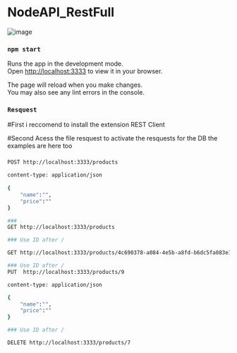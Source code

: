 # NodeAPI_RestFull

![image](https://github.com/Hector-Lopes/NodeAPI_RestFull/assets/83184681/26ff09e2-831e-4301-8757-b376f330ae3c)



### `npm start`

Runs the app in the development mode.\
Open [http://localhost:3333](http://localhost:3333) to view it in your browser.

The page will reload when you make changes.\
You may also see any lint errors in the console.

### `Resquest`


#First i reccomend to install the extension REST Client

#Second Acess the file resquest to activate the resquests for the DB the examples are here too

###
```bash
POST http://localhost:3333/products

content-type: application/json
 
{ 
    "name":"",
    "price":""
}

###
GET http://localhost:3333/products

### Use ID after /

GET http://localhost:3333/products/4c690378-a084-4e5b-a8fd-b6dc5fa083e1

### Use ID after /
PUT  http://localhost:3333/products/9

content-type: application/json

{
    "name":"",
    "price":""
}

### Use ID after /

DELETE http://localhost:3333/products/7
```

